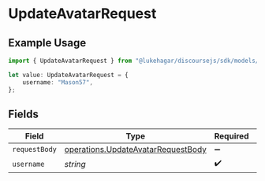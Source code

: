 # UpdateAvatarRequest

## Example Usage

```typescript
import { UpdateAvatarRequest } from "@lukehagar/discoursejs/sdk/models/operations";

let value: UpdateAvatarRequest = {
    username: "Mason57",
};
```

## Fields

| Field                                                                                           | Type                                                                                            | Required                                                                                        | Description                                                                                     |
| ----------------------------------------------------------------------------------------------- | ----------------------------------------------------------------------------------------------- | ----------------------------------------------------------------------------------------------- | ----------------------------------------------------------------------------------------------- |
| `requestBody`                                                                                   | [operations.UpdateAvatarRequestBody](../../../sdk/models/operations/updateavatarrequestbody.md) | :heavy_minus_sign:                                                                              | N/A                                                                                             |
| `username`                                                                                      | *string*                                                                                        | :heavy_check_mark:                                                                              | N/A                                                                                             |